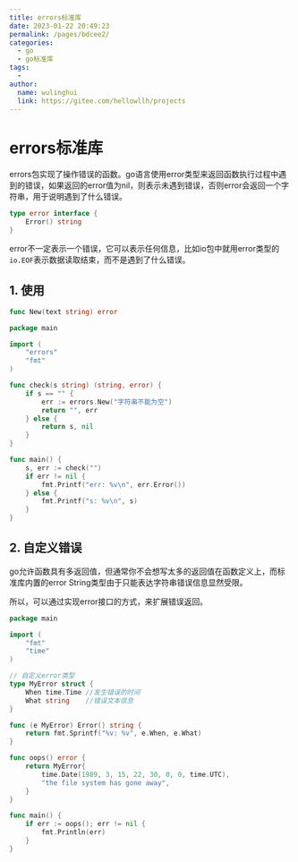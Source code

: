 ```yaml
---
title: errors标准库
date: 2023-01-22 20:49:23
permalink: /pages/bdcee2/
categories:
  - go
  - go标准库
tags:
  - 
author: 
  name: wulinghui
  link: https://gitee.com/hellowllh/projects
---
```

# errors标准库

errors包实现了操作错误的函数。go语言使用error类型来返回函数执行过程中遇到的错误，如果返回的error值为nil，则表示未遇到错误，否则error会返回一个字符串，用于说明遇到了什么错误。

~~~go
type error interface {
    Error() string
}
~~~

error不一定表示一个错误，它可以表示任何信息，比如io包中就用error类型的`io.EOF`表示数据读取结束，而不是遇到了什么错误。

## 1. 使用

~~~go
func New(text string) error
~~~

~~~go
package main

import (
	"errors"
	"fmt"
)

func check(s string) (string, error) {
	if s == "" {
		err := errors.New("字符串不能为空")
		return "", err
	} else {
		return s, nil
	}
}

func main() {
	s, err := check("")
	if err != nil {
		fmt.Printf("err: %v\n", err.Error())
	} else {
		fmt.Printf("s: %v\n", s)
	}
}

~~~

## 2. 自定义错误

go允许函数具有多返回值，但通常你不会想写太多的返回值在函数定义上，而标准库内置的error String类型由于只能表达字符串错误信息显然受限。

所以，可以通过实现error接口的方式，来扩展错误返回。

~~~go
package main

import (
	"fmt"
	"time"
)

// 自定义error类型
type MyError struct {
	When time.Time //发生错误的时间
	What string    //错误文本信息
}

func (e MyError) Error() string {
	return fmt.Sprintf("%v: %v", e.When, e.What)
}

func oops() error {
	return MyError{
		time.Date(1989, 3, 15, 22, 30, 0, 0, time.UTC),
		"the file system has gone away",
	}
}

func main() {
	if err := oops(); err != nil {
		fmt.Println(err)
	}
}
~~~

